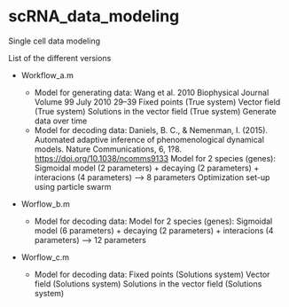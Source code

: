 # scRNA_data_modeling
Single cell data modeling

List of the different versions

- Workflow_a.m
    * Model for generating data: Wang et al. 2010 Biophysical Journal Volume 99 July 2010 29–39
    Fixed points (True system)
    Vector field (True system)
    Solutions in the vector field (True system)
    Generate data over time 
    * Model for decoding data: Daniels, B. C., & Nemenman, I. (2015). Automated adaptive inference of phenomenological dynamical models. Nature Communications, 6, 1?8. https://doi.org/10.1038/ncomms9133
    Model for 2 species (genes): Sigmoidal model (2 parameters) + decaying (2 parameters) + interacions (4 parameters) --> 8 parameters
    Optimization set-up using particle swarm 
    
- Worflow_b.m
    * Model for decoding data: 
    Model for 2 species (genes): Sigmoidal model (6 parameters) + decaying (2 parameters) + interacions (4 parameters) --> 12 parameters

    
- Worflow_c.m
    * Model for decoding data: 
    Fixed points (Solutions system)
    Vector field (Solutions system)
    Solutions in the vector field (Solutions system)